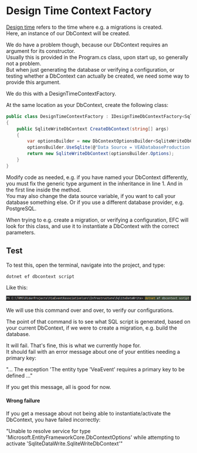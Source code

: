 # Design Time Context Factory

[Design time](https://learn.microsoft.com/en-us/ef/core/cli/dbcontext-creation?tabs=dotnet-core-cli)
refers to the time where e.g. a migrations is created.\
Here, an instance of our DbContext will be created.

We do have a problem though, because our DbContext requires an argument for its constructor.\
Usually this is provided in the Program.cs class, upon start up, so generally not a problem.\
But when just generating the database or verifying a configuration, or testing whether a DbContext can actually be created,
we need some way to provide this argument.

We do this with a DesignTimeContextFactory.

At the same location as your DbContext, create the following class:

```csharp
public class DesignTimeContextFactory : IDesignTimeDbContextFactory<SqliteWriteDbContext>
{
    public SqliteWriteDbContext CreateDbContext(string[] args)
    {
        var optionsBuilder = new DbContextOptionsBuilder<SqliteWriteDbContext>();
        optionsBuilder.UseSqlite(@"Data Source = VEADatabaseProduction.db");
        return new SqliteWriteDbContext(optionsBuilder.Options);
    }
}
```

Modify code as needed, e.g. if you have named your DbContext differently, you must fix the generic type argument in the inheritance in line 1.
And in the first line inside the method.\
You may also change the data source variable, if you want to call your database something else. Or if you use a different database provider, e.g. PostgreSQL.

When trying to e.g. create a migration, or verifying a configuration, EFC will look for this class, and use it to instantiate a DbContext with the correct parameters.

## Test
To test this, open the terminal, navigate into the project, and type:

```
dotnet ef dbcontext script
```

Like this:

![img.png](Resources/RunTerminalCommand.png)

We will use this command over and over, to verify our configurations.

The point of that command is to see what SQL script is generated, based on your current DbContext, if we were to create a migration, e.g. build the database.

It will fail. That's fine, this is what we currently hope for.\
It should fail with an error message about one of your entities needing a primary key:

"... The exception 'The entity type 'VeaEvent' requires a primary key to be defined ..."

If you get this message, all is good for now.

#### Wrong failure
If you get a message about not being able to instantiate/activate the DbContext, you have failed incorrectly:

"Unable to resolve service for type 'Microsoft.EntityFrameworkCore.DbContextOptions' while attempting to activate 'SqliteDataWrite.SqliteWriteDbContext'"